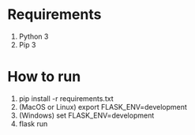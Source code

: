# Requirements
1. Python 3
2. Pip 3

# How to run
1. pip install -r requirements.txt
2. (MacOS or Linux) export FLASK_ENV=development
2. (Windows) set FLASK_ENV=development
3. flask run